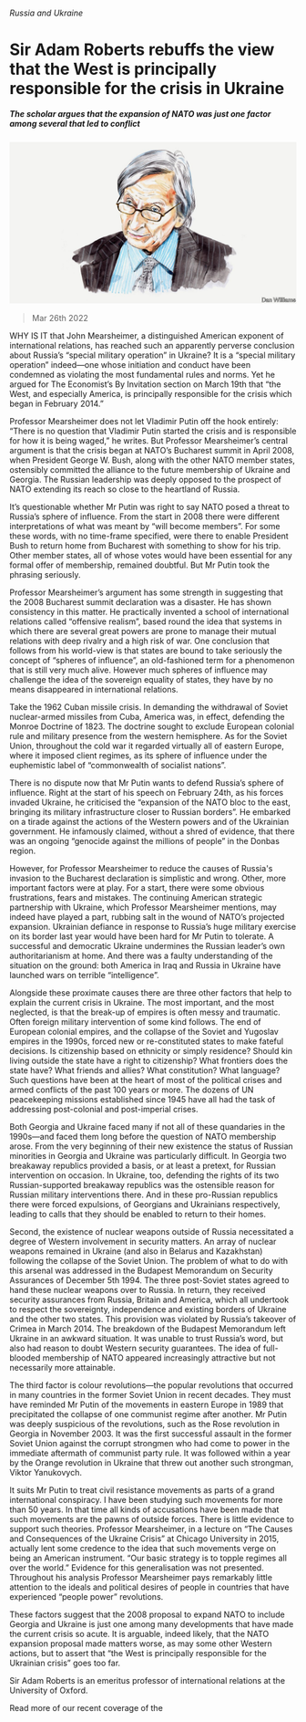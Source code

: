 ###### Russia and Ukraine

# Sir Adam Roberts rebuffs the view that the West is principally responsible for the crisis in Ukraine 

##### The scholar argues that the expansion of NATO was just one factor among several that led to conflict 

![image](images/20220323_bid001.jpg) 

> Mar 26th 2022 

WHY IS IT that John Mearsheimer, a distinguished American exponent of international relations, has reached such an apparently perverse conclusion about Russia’s “special military operation” in Ukraine? It is a “special military operation” indeed—one whose initiation and conduct have been condemned as violating the most fundamental rules and norms. Yet he argued  for The Economist’s By Invitation section on March 19th that “the West, and especially America, is principally responsible for the crisis which began in February 2014.”

Professor Mearsheimer does not let Vladimir Putin off the hook entirely: “There is no question that Vladimir Putin started the crisis and is responsible for how it is being waged,” he writes. But Professor Mearsheimer’s central argument is that the crisis began at NATO’s Bucharest summit in April 2008, when President George W. Bush, along with the other NATO member states, ostensibly committed the alliance to the future membership of Ukraine and Georgia. The Russian leadership was deeply opposed to the prospect of NATO extending its reach so close to the heartland of Russia.


It’s questionable whether Mr Putin was right to say NATO posed a threat to Russia’s sphere of influence. From the start in 2008 there were different interpretations of what was meant by “will become members”. For some these words, with no time-frame specified, were there to enable President Bush to return home from Bucharest with something to show for his trip. Other member states, all of whose votes would have been essential for any formal offer of membership, remained doubtful. But Mr Putin took the phrasing seriously.

Professor Mearsheimer’s argument has some strength in suggesting that the 2008 Bucharest summit declaration was a disaster. He has shown consistency in this matter. He practically invented a school of international relations called “offensive realism”, based round the idea that systems in which there are several great powers are prone to manage their mutual relations with deep rivalry and a high risk of war. One conclusion that follows from his world-view is that states are bound to take seriously the concept of “spheres of influence”, an old-fashioned term for a phenomenon that is still very much alive. However much spheres of influence may challenge the idea of the sovereign equality of states, they have by no means disappeared in international relations.

Take the 1962 Cuban missile crisis. In demanding the withdrawal of Soviet nuclear-armed missiles from Cuba, America was, in effect, defending the Monroe Doctrine of 1823. The doctrine sought to exclude European colonial rule and military presence from the western hemisphere. As for the Soviet Union, throughout the cold war it regarded virtually all of eastern Europe, where it imposed client regimes, as its sphere of influence under the euphemistic label of “commonwealth of socialist nations”.

There is no dispute now that Mr Putin wants to defend Russia’s sphere of influence. Right at the start of his speech on February 24th, as his forces invaded Ukraine, he criticised the “expansion of the NATO bloc to the east, bringing its military infrastructure closer to Russian borders”. He embarked on a tirade against the actions of the Western powers and of the Ukrainian government. He infamously claimed, without a shred of evidence, that there was an ongoing “genocide against the millions of people” in the Donbas region.

However, for Professor Mearsheimer to reduce the causes of Russia's invasion to the Bucharest declaration is simplistic and wrong. Other, more important factors were at play. For a start, there were some obvious frustrations, fears and mistakes. The continuing American strategic partnership with Ukraine, which Professor Mearsheimer mentions, may indeed have played a part, rubbing salt in the wound of NATO’s projected expansion. Ukrainian defiance in response to Russia’s huge military exercise on its border last year would have been hard for Mr Putin to tolerate. A successful and democratic Ukraine undermines the Russian leader’s own authoritarianism at home. And there was a faulty understanding of the situation on the ground: both America in Iraq and Russia in Ukraine have launched wars on terrible “intelligence”.

Alongside these proximate causes there are three other factors that help to explain the current crisis in Ukraine. The most important, and the most neglected, is that the break-up of empires is often messy and traumatic. Often foreign military intervention of some kind follows. The end of European colonial empires, and the collapse of the Soviet and Yugoslav empires in the 1990s, forced new or re-constituted states to make fateful decisions. Is citizenship based on ethnicity or simply residence? Should kin living outside the state have a right to citizenship? What frontiers does the state have? What friends and allies? What constitution? What language? Such questions have been at the heart of most of the political crises and armed conflicts of the past 100 years or more. The dozens of UN peacekeeping missions established since 1945 have all had the task of addressing post-colonial and post-imperial crises.

Both Georgia and Ukraine faced many if not all of these quandaries in the 1990s—and faced them long before the question of NATO membership arose. From the very beginning of their new existence the status of Russian minorities in Georgia and Ukraine was particularly difficult. In Georgia two breakaway republics provided a basis, or at least a pretext, for Russian intervention on occasion. In Ukraine, too, defending the rights of its two Russian-supported breakaway republics was the ostensible reason for Russian military interventions there. And in these pro-Russian republics there were forced expulsions, of Georgians and Ukrainians respectively, leading to calls that they should be enabled to return to their homes.

Second, the existence of nuclear weapons outside of Russia necessitated a degree of Western involvement in security matters. An array of nuclear weapons remained in Ukraine (and also in Belarus and Kazakhstan) following the collapse of the Soviet Union. The problem of what to do with this arsenal was addressed in the Budapest Memorandum on Security Assurances of December 5th 1994. The three post-Soviet states agreed to hand these nuclear weapons over to Russia. In return, they received security assurances from Russia, Britain and America, which all undertook to respect the sovereignty, independence and existing borders of Ukraine and the other two states. This provision was violated by Russia’s takeover of Crimea in March 2014. The breakdown of the Budapest Memorandum left Ukraine in an awkward situation. It was unable to trust Russia’s word, but also had reason to doubt Western security guarantees. The idea of full-blooded membership of NATO appeared increasingly attractive but not necessarily more attainable.

The third factor is colour revolutions—the popular revolutions that occurred in many countries in the former Soviet Union in recent decades. They must have reminded Mr Putin of the movements in eastern Europe in 1989 that precipitated the collapse of one communist regime after another. Mr Putin was deeply suspicious of the revolutions, such as the Rose revolution in Georgia in November 2003. It was the first successful assault in the former Soviet Union against the corrupt strongmen who had come to power in the immediate aftermath of communist party rule. It was followed within a year by the Orange revolution in Ukraine that threw out another such strongman, Viktor Yanukovych.

It suits Mr Putin to treat civil resistance movements as parts of a grand international conspiracy. I have been studying such movements for more than 50 years. In that time all kinds of accusations have been made that such movements are the pawns of outside forces. There is little evidence to support such theories. Professor Mearsheimer, in a lecture on “The Causes and Consequences of the Ukraine Crisis” at Chicago University in 2015, actually lent some credence to the idea that such movements verge on being an American instrument. “Our basic strategy is to topple regimes all over the world.” Evidence for this generalisation was not presented. Throughout his analysis Professor Mearsheimer pays remarkably little attention to the ideals and political desires of people in countries that have experienced “people power” revolutions.

These factors suggest that the 2008 proposal to expand NATO to include Georgia and Ukraine is just one among many developments that have made the current crisis so acute. It is arguable, indeed likely, that the NATO expansion proposal made matters worse, as may some other Western actions, but to assert that “the West is principally responsible for the Ukrainian crisis” goes too far.

Sir Adam Roberts is an emeritus professor of international relations at the University of Oxford.

Read more of our recent coverage of the 

